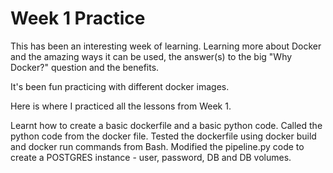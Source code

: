# Week 1 Practice

This has been an interesting week of learning.
Learning more about Docker and the amazing ways it can be used, the answer(s) to the big "Why Docker?" question and the benefits.

It's been fun practicing with different docker images.

Here is where I practiced all the lessons from Week 1. 

Learnt how to create a basic dockerfile and a basic python code.
Called the python code from the docker file.
Tested the dockerfile using docker build and docker run commands from Bash.
Modified the pipeline.py code to create a POSTGRES instance - user, password, DB and DB volumes.

